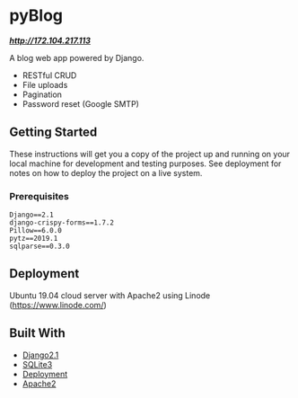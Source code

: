 # pyBlog

***http://172.104.217.113***

A blog web app powered by Django.

* RESTful CRUD
* File uploads 
* Pagination
* Password reset (Google SMTP) 

## Getting Started

These instructions will get you a copy of the project up and running on your local machine for development and testing purposes. See deployment for notes on how to deploy the project on a live system.

### Prerequisites

```
Django==2.1
django-crispy-forms==1.7.2
Pillow==6.0.0
pytz==2019.1
sqlparse==0.3.0
```

## Deployment

Ubuntu 19.04 cloud server with Apache2 using Linode (https://www.linode.com/)

## Built With

* [Django2.1](https://docs.djangoproject.com/en/2.2/releases/2.1/)
* [SQLite3](https://www.sqlite.org/draft/version3.html)
* [Deployment](https://docs.djangoproject.com/en/2.2/howto/deployment/checklist/)
* [Apache2](https://help.ubuntu.com/lts/serverguide/httpd.html)